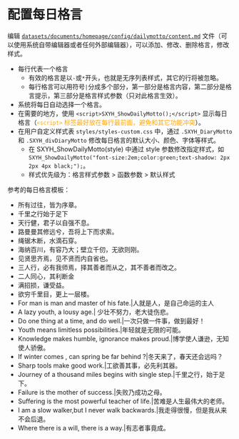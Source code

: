 # 配置每日格言

<script>SXYH_ShowDailyMotto();</script>

编辑 [`datasets/documents/homepage/config/dailymotto/content.md`]({{APP_PATH}}homepage/config/dailymotto) 文件（可以使用系统自带编辑器或者任何外部编辑器），可以添加、修改、删除格言，修改样式。

- 每行代表一个格言
	- 有效的格言是以`-`或`*`开头，也就是无序列表样式，其它的行将被忽略。
	- 每行格言可以用符号`|`分成多个部分，第一部分是格言内容，第二部分是格言提示，第三部分是格言样式参数（只对此格言生效）。
- 系统将每日自动选择一个格言。
- 在需要的地方，使用 `<script>SXYH_ShowDailyMotto();</script>` 显示每日格言（<font color="orange">`<script>` 标签最好放在每行最前面，避免和其它功能冲突</font>）。
- 在用户自定义样式表 `styles/styles-custom.css` 中，通过 `.SXYH_DiaryMotto` 和 `.SXYH_divDiaryMotto` 修改每日格言的默认大小、颜色、字体等样式。
	- 在 SXYH_ShowDailyMotto(style) 中通过 style 参数修改指定样式，如`SXYH_ShowDailyMotto("font-size:2em;color:green;text-shadow: 2px 2px 4px black;");`。
	- 样式优先级为：格言样式参数 > 函数参数 > 默认样式

参考的每日格言模板：
* 所有过往，皆为序章。
* 千里之行始于足下
* 天行健，君子以自强不息。
* 路曼曼其修远兮，吾将上下而求索。
* 绳锯木断，水滴石穿。
* 海纳百川，有容乃大；壁立千仞，无欲则刚。
* 见贤思齐焉，见不贤而内自省也。
* 三人行，必有我师焉，择其善者而从之，其不善者而改之。
* 二人同心，其利断金
* 满招损，谦受益。
* 欲穷千里目，更上一层楼。
* For man is man and master of his fate.|人就是人，是自己命运的主人
* A lazy youth, a lousy age.| 少壮不努力，老大徒伤悲。
* Do one thing at a time, and do well.|一次只做一件事，做到最好！
* Youth means limitless possibilities.|年轻就是无限的可能。
* Knowledge makes humble, ignorance makes proud.|博学使人谦逊，无知使人骄傲。
* If winter comes , can spring be far behind ?|冬天来了，春天还会远吗？
* Sharp tools make good work.|工欲善其事，必先利其器。
* Journey of a thousand miles begins with single step.|千里之行，始于足下。
* Failure is the mother of success.|失败乃成功之母。
* Suffering is the most powerful teacher of life.|苦难是人生最伟大的老师。
* I am a slow walker,but I never walk backwards.|我走得很慢，但是我从来不会后退。
* Where there is a will, there is a way.|有志者事竟成。

	
<script>SXYH_ShowDailyMotto("font-size:2em;color:green;text-shadow: 2px 2px 4px black;");</script>
	